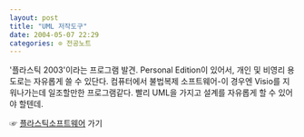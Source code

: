 ```yaml
---
layout: post
title: "UML 저작도구"
date: 2004-05-07 22:29
categories: ⊙ 전공노트
---
```


'플라스틱 2003'이라는 프로그램 발견.
Personal Edition이 있어서, 개인 및 비영리 용도로는 자유롭게 쓸 수 있단다.
컴퓨터에서 불법복제 소프트웨어-이 경우엔 Visio를 지워나가는데 일조할만한 프로그램같다. 빨리 UML을 가지고 설계를 자유롭게 할 수 있어야 할텐데.

☞ [플라스틱소프트웨어](http://www.plasticsoftware.com) 가기

       
